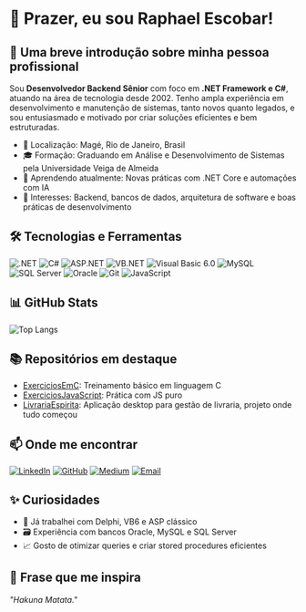 # 👋 Prazer, eu sou Raphael Escobar!

## 💼 Uma breve introdução sobre minha pessoa profissional
Sou **Desenvolvedor Backend Sênior** com foco em **.NET Framework e C#**, atuando na área de tecnologia desde 2002. Tenho ampla experiência em desenvolvimento e manutenção de sistemas, tanto novos quanto legados, e sou entusiasmado e motivado por criar soluções eficientes e bem estruturadas.

- 📍 Localização: Magé, Rio de Janeiro, Brasil
- 🎓 Formação: Graduando em Análise e Desenvolvimento de Sistemas pela Universidade Veiga de Almeida
- 🧠 Aprendendo atualmente: Novas práticas com .NET Core e automações com IA
- 💬 Interesses: Backend, bancos de dados, arquitetura de software e boas práticas de desenvolvimento

## 🛠️ Tecnologias e Ferramentas
![.NET](https://img.shields.io/badge/-.NET-512BD4?style=flat&logo=dotnet&logoColor=white)
![C#](https://img.shields.io/badge/-CSharp-239120?style=flat&logo=csharp&logoColor=white)
![ASP.NET](https://img.shields.io/badge/-ASP.NET-5C2D91?style=flat&logo=dotnet&logoColor=white)
![VB.NET](https://img.shields.io/badge/-VB.NET-9457AC?style=flat&logo=visualbasic&logoColor=white)
![Visual Basic 6.0](https://img.shields.io/badge/-VB6-008080?style=flat)
![MySQL](https://img.shields.io/badge/-MySQL-4479A1?style=flat&logo=mysql&logoColor=white)
![SQL Server](https://img.shields.io/badge/-SQL%20Server-CC2927?style=flat&logo=microsoftsqlserver&logoColor=white)
![Oracle](https://img.shields.io/badge/-Oracle-F80000?style=flat&logo=oracle&logoColor=white)
![Git](https://img.shields.io/badge/-Git-F05032?style=flat&logo=git&logoColor=white)
![JavaScript](https://img.shields.io/badge/-JavaScript-F7DF1E?style=flat&logo=javascript&logoColor=black)

## 📊 GitHub Stats
![Top Langs](https://github-readme-stats.vercel.app/api/top-langs/?username=rvsescobar&layout=compact&theme=dracula)

## 📚 Repositórios em destaque
- [ExerciciosEmC](https://github.com/rvsescobar/ExerciciosEmC): Treinamento básico em linguagem C
- [ExerciciosJavaScript](https://github.com/rvsescobar/ExerciciosJavaScript): Prática com JS puro
- [LivrariaEspirita](https://github.com/rvsescobar/LivrariaEspirita): Aplicação desktop para gestão de livraria, projeto onde tudo começou

## 📫 Onde me encontrar
[![LinkedIn](https://img.shields.io/badge/-LinkedIn-0077B5?style=flat&logo=linkedin&logoColor=white)](https://www.linkedin.com/in/rvsescobar/)
[![GitHub](https://img.shields.io/badge/-GitHub-181717?style=flat&logo=github&logoColor=white)](https://github.com/rvsescobar)
[![Medium](https://img.shields.io/badge/-Medium-000000?style=flat&logo=medium&logoColor=white)](https://rvsescobar.medium.com/)
[![Email](https://img.shields.io/badge/-Email-D14836?style=flat&logo=gmail&logoColor=white)](mailto:rvsescobar@gmail.com)

## ✨ Curiosidades
- 🧩 Já trabalhei com Delphi, VB6 e ASP clássico
- 🗃️ Experiência com bancos Oracle, MySQL e SQL Server
- 📈 Gosto de otimizar queries e criar stored procedures eficientes

## 💬 Frase que me inspira
_"Hakuna Matata."_
